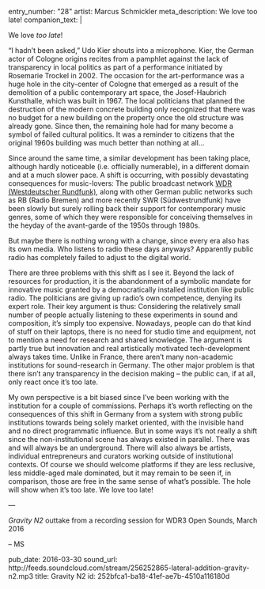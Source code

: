 entry_number: "28"
artist: Marcus Schmickler
meta_description: We love too late!
companion_text: |
  <p>We love <i>too late</i>!
  </p>
  <p>“I hadn’t been asked,” Udo Kier shouts into a microphone. Kier, the German actor of Cologne origins recites from a pamphlet against the lack of transparency in local politics as part of a performance initiated by Rosemarie Trockel in 2002. The occasion for the art-performance was a huge hole in the city-center of Cologne that emerged as a result of the demolition of a public contemporary art space, the Josef-Haubrich Kunsthalle, which was built in 1967. The local politicians that planned the destruction of the modern concrete building only recognized that there was no budget for a new building on the property once the old structure was already gone. Since then, the remaining hole had for many become a symbol of failed cultural politics. It was a reminder to citizens that the original 1960s building was much better than nothing at all…
  </p>
  <p>Since around the same time, a similar development has been taking place, although hardly noticeable (i.e. officially numerable), in a different domain and at a much slower pace. A shift is occurring, with possibly devastating consequences for music-lovers: The public broadcast network <a href="http://120years.net/wdr-electronic-music-studio-germany-1951/" target="_blank">WDR (Westdeutscher Rundfunk)</a>, along with other German public networks such as RB (Radio Bremen) and more recently SWR (Südwestrundfunk) have been slowly but surely rolling back their support for contemporary music genres, some of which they were responsible for conceiving themselves in the heyday of the avant-garde of the 1950s through 1980s.
  </p>
  <p>But maybe there is nothing wrong with a change, since every era also has its own media. Who listens to radio these days anyways? Apparently public radio has completely failed to adjust to the digital world.
  </p>
  <p>There are three problems with this shift as I see it. Beyond  the lack of resources for production, it is the abandonment of a symbolic mandate for innovative music granted by a democratically installed institution like public radio. The politicians are giving up radio’s own competence, denying its expert role. Their key argument is thus: Considering the relatively small number of people actually listening to these experiments in sound and composition, it’s simply too expensive. Nowadays, people can do that kind of stuff on their laptops, there is no need for studio time and equipment, not to mention a need for research and shared knowledge. The argument is partly true but innovation and real artistically motivated tech-development always takes time. Unlike in France, there aren’t many non-academic institutions for sound-research in Germany. The other major problem is that there isn’t any transparency in the decision making – the public can, if at all, only react once it’s too late.
  </p>
  <p>My own perspective is a bit biased since I’ve been working with the institution for a couple of commissions. Perhaps it’s worth reflecting on the consequences of this shift in Germany from a system with strong public institutions towards being solely market oriented, with the invisible hand and no direct programmatic influence. But in some ways it’s not really a shift since the non-institutional scene has always existed in parallel. There was and will always be an underground. There will also always be artists, individual entrepreneurs and curators working outside of institutional contexts. Of course we should welcome platforms if they are less reclusive, less middle-aged male dominated, but it may remain to be seen if, in comparison, those are free in the same sense of what’s possible. The hole will show when it’s too late. We love too late!
  </p>
  <p>—
  </p>
  <p><i>Gravity N2</i> outtake from a recording session for WDR3 Open Sounds, March 2016
  </p>
  <p>– MS
  </p>
pub_date: 2016-03-30
sound_url: http://feeds.soundcloud.com/stream/256252865-lateral-addition-gravity-n2.mp3
title: Gravity N2
id: 252bfca1-ba18-41ef-ae7b-4510a116180d
